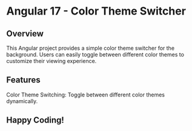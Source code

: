 # Angular 17 - Color Theme Switcher

## Overview
This Angular project provides a simple color theme switcher for the background. Users can easily toggle between different color themes to customize their viewing experience.

## Features
Color Theme Switching: Toggle between different color themes dynamically.

## Happy Coding!
